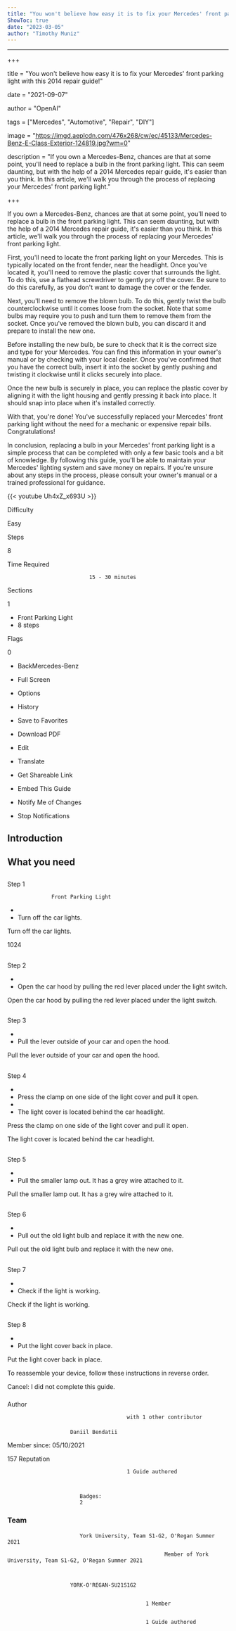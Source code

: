 ```yaml
---
title: "You won't believe how easy it is to fix your Mercedes' front parking light with this 2014 repair guide!"
ShowToc: true 
date: "2023-03-05"
author: "Timothy Muniz"
---
```

*****
+++

title = "You won't believe how easy it is to fix your Mercedes' front parking light with this 2014 repair guide!"

date = "2021-09-07"

author = "OpenAI"

tags = ["Mercedes", "Automotive", "Repair", "DIY"]

image = "https://imgd.aeplcdn.com/476x268/cw/ec/45133/Mercedes-Benz-E-Class-Exterior-124819.jpg?wm=0"

description = "If you own a Mercedes-Benz, chances are that at some point, you'll need to replace a bulb in the front parking light. This can seem daunting, but with the help of a 2014 Mercedes repair guide, it's easier than you think. In this article, we'll walk you through the process of replacing your Mercedes' front parking light."

+++

If you own a Mercedes-Benz, chances are that at some point, you'll need to replace a bulb in the front parking light. This can seem daunting, but with the help of a 2014 Mercedes repair guide, it's easier than you think. In this article, we'll walk you through the process of replacing your Mercedes' front parking light.

First, you'll need to locate the front parking light on your Mercedes. This is typically located on the front fender, near the headlight. Once you've located it, you'll need to remove the plastic cover that surrounds the light. To do this, use a flathead screwdriver to gently pry off the cover. Be sure to do this carefully, as you don't want to damage the cover or the fender.

Next, you'll need to remove the blown bulb. To do this, gently twist the bulb counterclockwise until it comes loose from the socket. Note that some bulbs may require you to push and turn them to remove them from the socket. Once you've removed the blown bulb, you can discard it and prepare to install the new one.

Before installing the new bulb, be sure to check that it is the correct size and type for your Mercedes. You can find this information in your owner's manual or by checking with your local dealer. Once you've confirmed that you have the correct bulb, insert it into the socket by gently pushing and twisting it clockwise until it clicks securely into place.

Once the new bulb is securely in place, you can replace the plastic cover by aligning it with the light housing and gently pressing it back into place. It should snap into place when it's installed correctly.

With that, you're done! You've successfully replaced your Mercedes' front parking light without the need for a mechanic or expensive repair bills. Congratulations!

In conclusion, replacing a bulb in your Mercedes' front parking light is a simple process that can be completed with only a few basic tools and a bit of knowledge. By following this guide, you'll be able to maintain your Mercedes' lighting system and save money on repairs. If you're unsure about any steps in the process, please consult your owner's manual or a trained professional for guidance.

{{< youtube Uh4xZ_x693U >}} 







Difficulty
 



Easy         
 








Steps
 
8
 



Time Required
 

                              15 - 30 minutes            
 


Sections
 
1
 
- Front Parking Light
 - 8 steps

 




Flags
 
0
 
- BackMercedes-Benz
 - Full Screen
 - Options

 
- History
 - Save to Favorites
 - Download PDF
 - Edit
 - Translate
 - Get Shareable Link
 - Embed This Guide
 - Notify Me of Changes
 - Stop Notifications

 
## Introduction
 
## What you need
 
## 

Step 1

                  Front Parking Light               


 
- 
 - Turn off the car lights.

 
Turn off the car lights.
 
1024
 
## 

Step 2


 
- 
 - Open the car hood by pulling the red lever placed under the light switch.

 
Open the car hood by pulling the red lever placed under the light switch.
 
## 

Step 3


 
- 
 - Pull the lever outside of your car and open the hood.

 
Pull the lever outside of your car and open the hood.
 
## 

Step 4


 
- 
 - Press the clamp on one side of the light cover and pull it open.
 - 
 - The light cover is located behind the car headlight.

 
Press the clamp on one side of the light cover and pull it open.
 
The light cover is located behind the car headlight.
 
## 

Step 5


 
- 
 - Pull the smaller lamp out. It has a grey wire attached to it.

 
Pull the smaller lamp out. It has a grey wire attached to it.
 
## 

Step 6


 
- 
 - Pull out the old light bulb and replace it with the new one.

 
Pull out the old light bulb and replace it with the new one.
 
## 

Step 7


 
- 
 - Check if the light is working.

 
Check if the light is working.
 
## 

Step 8


 
- 
 - Put the light cover back in place.

 
Put the light cover back in place.
 
To reassemble your device, follow these instructions in reverse order.
 

Cancel: I did not complete this guide.

 


 
### 
Author

 

                                          with 1 other contributor 
 
#### 

                        Daniil Bendatii                     

 
Member since: 05/10/2021
 
157 Reputation
 

                                          1 Guide authored                  
 


                           Badges:
                           2


 

 
### Team
 
#### 

                           York University, Team S1-G2, O'Regan Summer 2021                        

                                                      Member of York University, Team S1-G2, O'Regan Summer 2021 

 

                        YORK-O'REGAN-SU21S1G2                     
 

                                                1 Member                     
 

                                                1 Guide authored                     



